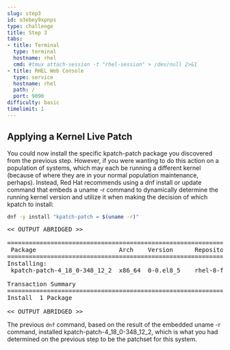 ```yaml
---
slug: step3
id: o3ebey9xpnps
type: challenge
title: Step 3
tabs:
- title: Terminal
  type: terminal
  hostname: rhel
  cmd: #tmux attach-session -t "rhel-session" > /dev/null 2>&1
- title: RHEL Web Console
  type: service
  hostname: rhel
  path: /
  port: 9090
difficulty: basic
timelimit: 1
---
```

## Applying a Kernel Live Patch

You could now install the specific kpatch-patch package you discovered from the
previous step.  However, if you were wanting to do this action on a population
of systems, which may each be running a different kernel (because of where they
are in your normal population maintenance, perhaps).  Instead, Red Hat
recommends using a dnf install or update command that embeds a uname -r
command to dynamically determine the running kernel version and utilize it
when making the decision of which kpatch to install:

```bash
dnf -y install "kpatch-patch = $(uname -r)"
```

<pre class="file">
<< OUTPUT ABRIDGED >>

=========================================================================================
 Package                       Arch    Version      Repository                      Size
=========================================================================================
Installing:
 kpatch-patch-4_18_0-348_12_2  x86_64  0-0.el8_5    rhel-8-for-x86_64-baseos-rpms  7.7 k

Transaction Summary
=========================================================================================
Install  1 Package

<< OUTPUT ABRIDGED >>
</pre>

The previous `dnf` command, based on the result of the embedded uname -r
command, installed kpatch-patch-4_18_0-348_12_2, which is what you had
determined on the previous step to be the patchset for this system.
